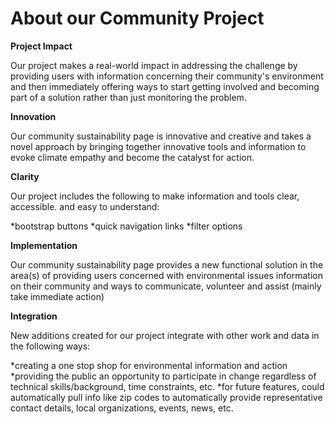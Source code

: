 # About our Community Project

**Project Impact**

Our project makes a real-world impact in addressing the challenge by providing users with information concerning their community's environment and then immediately offering ways to start getting involved and becoming part of a solution rather than just monitoring the problem. 

**Innovation**

Our community sustainability page is innovative and creative and takes a novel approach by bringing together innovative tools and information to evoke climate empathy and become the catalyst for action. 

**Clarity**

Our project includes the following to make information and tools clear, accessible. and easy to understand:

*bootstrap buttons
*quick navigation links
*filter options

<!--Does it present information clearly?-->

**Implementation**

Our community sustainability page provides a new functional solution in the area(s) of providing users concerned with environmental issues information on their community and ways to communicate, volunteer and assist (mainly take immediate action)


**Integration**

New additions created for our project integrate with other work and data in the following ways:

*creating a one stop shop for environmental information and action
*providing the public an opportunity to participate in change regardless of technical skills/background, time constraints, etc. 
*for future features, could automatically pull info like zip codes to automatically provide representative contact details, local organizations, events, news, etc. 

